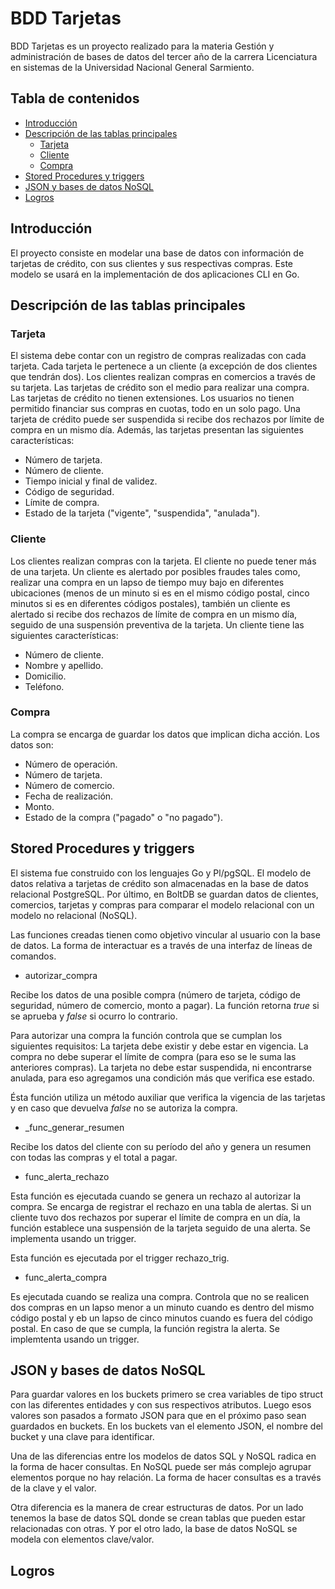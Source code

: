 # BDD Tarjetas

BDD Tarjetas es un proyecto realizado para la materia Gestión y administración de bases de datos del tercer año de la carrera Licenciatura en sistemas de la Universidad Nacional General Sarmiento.

## Tabla de contenidos

- [Introducción](#introducción)
- [Descripción de las tablas principales](#descripción-de-las-tablas-principales)
  - [Tarjeta](#tarjeta)
  - [Cliente](#cliente)
  - [Compra](#compra) 
- [Stored Procedures y triggers](#stored-procedures-y-triggers)
- [JSON y bases de datos NoSQL](#json-y-bases-de-datos-nosql)
- [Logros](#logros)


## Introducción

El proyecto consiste en modelar una base de datos con información de tarjetas de crédito, con sus clientes y sus respectivas compras. Este modelo se usará en la implementación de dos aplicaciones CLI en Go.

## Descripción de las tablas principales

### Tarjeta

El sistema debe contar con un registro de compras realizadas con cada tarjeta. Cada tarjeta le pertenece a un cliente (a excepción de dos clientes que tendrán dos). Los clientes realizan compras en comercios a través de su tarjeta. Las tarjetas de crédito son el medio para realizar una compra. Las tarjetas de crédito no tienen extensiones. Los usuarios no tienen permitido financiar sus compras en cuotas, todo en un solo pago. Una tarjeta de crédito puede ser suspendida si recibe dos rechazos por límite de compra en un mismo día. Además, las tarjetas presentan las siguientes características:

- Número de tarjeta.
- Número de cliente.
- Tiempo inicial y final de validez.
- Código de seguridad.
- Límite de compra.
- Estado de la tarjeta ("vigente", "suspendida", "anulada").

### Cliente

Los clientes realizan compras con la tarjeta. El cliente no puede tener más de una tarjeta. Un cliente es alertado por posibles fraudes tales como, realizar una compra en un lapso de tiempo muy bajo en diferentes ubicaciones (menos de un minuto si es en el mismo código postal, cinco minutos si es en diferentes códigos postales), también un cliente es alertado si recibe dos rechazos de límite de compra en un mismo día, seguido de una suspensión preventiva de la tarjeta. Un cliente tiene las siguientes características:

- Número de cliente.
- Nombre y apellido.
- Domicilio.
- Teléfono.

### Compra

La compra se encarga de guardar los datos que implican dicha acción. Los datos son:

- Número de operación.
- Número de tarjeta.
- Número de comercio.
- Fecha de realización.
- Monto.
- Estado de la compra ("pagado" o "no pagado").

## Stored Procedures y triggers

El sistema fue construido con los lenguajes Go y Pl/pgSQL. El modelo de datos relativa a tarjetas de crédito son almacenadas en la base de datos relacional PostgreSQL. Por último, en BoltDB se guardan datos de clientes, comercios, tarjetas y compras para comparar el modelo relacional con un modelo no relacional (NoSQL).

Las funciones creadas tienen como objetivo vincular al usuario con la base de datos. La forma de interactuar es a través de una interfaz de líneas de comandos.

- autorizar_compra

Recibe los datos de una posible compra (número de tarjeta, código de seguridad, número de comercio, monto a pagar). La función retorna <i>true</i> si se aprueba y <i>false</i> si ocurro lo contrario.

Para autorizar una compra la función controla que se cumplan los siguientes requisitos: La tarjeta debe existir y debe estar en vigencia. La compra no debe superar el límite de compra (para eso se le suma las anteriores compras). La tarjeta no debe estar suspendida, ni encontrarse anulada, para eso agregamos una condición más que verifica ese estado.

Ésta función utiliza un método auxiliar que verifica la vigencia de las tarjetas y en caso que devuelva <i>false</i> no se autoriza la compra.

- _func_generar_resumen

Recibe los datos del cliente con su período del año y genera un resumen con todas las compras y el total a pagar.

- func_alerta_rechazo

Esta función es ejecutada cuando se genera un rechazo al autorizar la compra. Se encarga de registrar el rechazo en una tabla de alertas. Si un cliente tuvo dos rechazos por superar el límite de compra en un día, la función establece una suspensión de la tarjeta seguido de una alerta. Se implementa usando un trigger.

Esta función es ejecutada por el trigger rechazo_trig.

- func_alerta_compra

Es ejecutada cuando se realiza una compra. Controla que no se realicen dos compras en un lapso menor a un minuto cuando es dentro del mismo código postal y eb un lapso de cinco minutos cuando es fuera del código postal. En caso de que se cumpla, la función registra la alerta. Se implemtenta usando un trigger.

## JSON y bases de datos NoSQL

Para guardar valores en los buckets primero se crea variables de tipo struct con las diferentes entidades y con sus respectivos atributos. Luego esos valores son pasados a formato JSON para que en el próximo paso sean guardados en buckets. En los buckets van el elemento JSON, el nombre del bucket y una clave para identificar.

Una de las diferencias entre los modelos de datos SQL y NoSQL radica en la forma de hacer consultas. En NoSQL puede ser más complejo agrupar elementos porque no hay relación. La forma de hacer consultas es a través de la clave y el valor.

Otra diferencia es la manera de crear estructuras de datos. Por un lado tenemos la base de datos SQL donde se crean tablas que pueden estar relacionadas con otras. Y por el otro lado, la base de datos NoSQL se modela con elementos clave/valor.

## Logros
